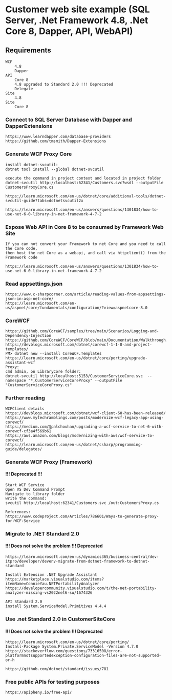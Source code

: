 # Customer web site example (SQL Server, .Net Framework 4.8, .Net Core 8, Dapper, API, WebAPI)

## Requirements
	WCF
		4.8
		Dapper
	API
		Core 8
		4.8 upgraded to Standard 2.0 !!! Deprecated
		Delegate
	Site
		4.8
	Site
		Core 8

### Connect to SQL Server Database with Dapper and DapperExtensions
	https://www.learndapper.com/database-providers
	https://github.com/tmsmith/Dapper-Extensions

### Generate WCF Proxy Core
	install dotnet-svcutil:
	dotnet tool install --global dotnet-svcutil

	execute the command in project context and located in project folder
	dotnet-svcutil http://localhost:62341/Customers.svc?wsdl --outputFile CustomersProxyCore.cs	

	https://learn.microsoft.com/en-us/dotnet/core/additional-tools/dotnet-svcutil-guide?tabs=dotnetsvcutil2x

	https://learn.microsoft.com/en-us/answers/questions/1301834/how-to-use-net-6-0-library-in-net-framework-4-7-2

### Expose Web API in Core 8 to be consumed by Framework Web Site
	If you can not convert your Framework to net Core and you need to call the Core code, 
	then host the net Core as a webapi, and call via httpclient() from the Framework code
	
	https://learn.microsoft.com/en-us/answers/questions/1301834/how-to-use-net-6-0-library-in-net-framework-4-7-2

### Read appsettings.json
	https://www.c-sharpcorner.com/article/reading-values-from-appsettings-json-in-asp-net-core/
	https://learn.microsoft.com/en-us/aspnet/core/fundamentals/configuration/?view=aspnetcore-8.0	

### CoreWCF
	https://github.com/CoreWCF/samples/tree/main/Scenarios/Logging-and-Dependency-Injection
	https://github.com/CoreWCF/CoreWCF/blob/main/Documentation/Walkthrough.md
	https://devblogs.microsoft.com/dotnet/corewcf-1-1-0-and-project-templates/
	PM> dotnet new --install CoreWCF.Templates
	https://learn.microsoft.com/en-us/dotnet/core/porting/upgrade-assistant-wcf
	Proxy:
	cmd admin, on LibraryCore folder:
	dotnet-svcutil http://localhost:5153/CustomerServiceCore.svc  --namespace "*,CustomerServiceCoreProxy" --outputFile "CustomerServiceCoreProxy.cs"

### Further reading
	WCFClient details
	https://devblogs.microsoft.com/dotnet/wcf-client-60-has-been-released/
	https://www.mytechramblings.com/posts/modernize-wcf-legacy-app-using-corewcf/
	https://medium.com/@palchouhan/upgrading-a-wcf-service-to-net-6-with-corewcf-cf3a4f569b61
	https://aws.amazon.com/blogs/modernizing-with-aws/wcf-service-to-corewcf/
	https://learn.microsoft.com/en-us/dotnet/csharp/programming-guide/delegates/

### Generate WCF Proxy (Framework)
#### !!! Deprecated !!!
	Start WCF Service
	Open VS Dev Command Prompt
	Navigate to library folder
	write the command:
	svcutil http://localhost:62341/Customers.svc /out:CustomersProxy.cs

	References:
	https://www.codeproject.com/Articles/786601/Ways-to-generate-proxy-for-WCF-Service

### Migrate to .NET Standard 2.0
#### !!! Does not solve the problem !!! Deprecated
	https://learn.microsoft.com/en-us/dynamics365/business-central/dev-itpro/developer/devenv-migrate-from-dotnet-framework-to-dotnet-standard

	Install Extension .NET Upgrade Assistant
	https://marketplace.visualstudio.com/items?itemName=ConnieYau.NETPortabilityAnalyzer
	https://developercommunity.visualstudio.com/t/the-net-portability-analyzer-missing-vs2022net6-su/1674326

	API Standard 2.0
	install System.ServiceModel.Primitives 4.4.4

### Use .net Standard 2.0 in CustomerSiteCore
#### !!! Does not solve the problem !!! Deprecated
	https://learn.microsoft.com/en-us/dotnet/core/porting/
	Install-Package System.Private.ServiceModel -Version 4.7.0
	https://stackoverflow.com/questions/73316508/error-platformnotsupportedexception-configuration-files-are-not-supported-or-h
	
	https://github.com/dotnet/standard/issues/781

### Free public APIs for testing purposes
	https://apipheny.io/free-api/

